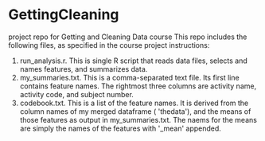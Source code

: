 # GettingCleaning
project repo for Getting and Cleaning Data course
This repo includes the following files, as specified in the course project instructions:
1. run_analysis.r. This is single R script that reads data files, selects and names features, and summarizes data.
2. my_summaries.txt.  This is a comma-separated text file. Its first line contains feature names.  The rightmost three columns are activity name, activity code, and subject number. 
3. codebook.txt.  This is a list of the feature names. It is derived from the column names of my merged dataframe ( 'thedata'), and the means of those features as output in my_summaries.txt.  The naems for the means are simply the names of the features with '_mean' appended.
